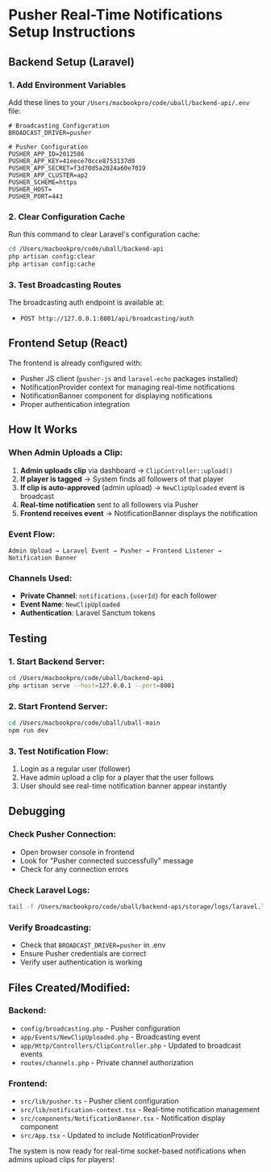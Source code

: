 # Pusher Real-Time Notifications Setup Instructions

## Backend Setup (Laravel)

### 1. Add Environment Variables
Add these lines to your `/Users/macbookpro/code/uball/backend-api/.env` file:

```env
# Broadcasting Configuration
BROADCAST_DRIVER=pusher

# Pusher Configuration
PUSHER_APP_ID=2012586
PUSHER_APP_KEY=41eece70cce8753137d0
PUSHER_APP_SECRET=f3d70d5a2024a60e7019
PUSHER_APP_CLUSTER=ap2
PUSHER_SCHEME=https
PUSHER_HOST=
PUSHER_PORT=443
```

### 2. Clear Configuration Cache
Run this command to clear Laravel's configuration cache:

```bash
cd /Users/macbookpro/code/uball/backend-api
php artisan config:clear
php artisan config:cache
```

### 3. Test Broadcasting Routes
The broadcasting auth endpoint is available at:
- `POST http://127.0.0.1:8001/api/broadcasting/auth`

## Frontend Setup (React)

The frontend is already configured with:
- Pusher JS client (`pusher-js` and `laravel-echo` packages installed)
- NotificationProvider context for managing real-time notifications
- NotificationBanner component for displaying notifications
- Proper authentication integration

## How It Works

### When Admin Uploads a Clip:
1. **Admin uploads clip** via dashboard → `ClipController::upload()`
2. **If player is tagged** → System finds all followers of that player
3. **If clip is auto-approved** (admin upload) → `NewClipUploaded` event is broadcast
4. **Real-time notification** sent to all followers via Pusher
5. **Frontend receives event** → NotificationBanner displays the notification

### Event Flow:
```
Admin Upload → Laravel Event → Pusher → Frontend Listener → Notification Banner
```

### Channels Used:
- **Private Channel**: `notifications.{userId}` for each follower
- **Event Name**: `NewClipUploaded`
- **Authentication**: Laravel Sanctum tokens

## Testing

### 1. Start Backend Server:
```bash
cd /Users/macbookpro/code/uball/backend-api
php artisan serve --host=127.0.0.1 --port=8001
```

### 2. Start Frontend Server:
```bash
cd /Users/macbookpro/code/uball/uball-main
npm run dev
```

### 3. Test Notification Flow:
1. Login as a regular user (follower)
2. Have admin upload a clip for a player that the user follows
3. User should see real-time notification banner appear instantly

## Debugging

### Check Pusher Connection:
- Open browser console in frontend
- Look for "Pusher connected successfully" message
- Check for any connection errors

### Check Laravel Logs:
```bash
tail -f /Users/macbookpro/code/uball/backend-api/storage/logs/laravel.log
```

### Verify Broadcasting:
- Check that `BROADCAST_DRIVER=pusher` in .env
- Ensure Pusher credentials are correct
- Verify user authentication is working

## Files Created/Modified:

### Backend:
- `config/broadcasting.php` - Pusher configuration
- `app/Events/NewClipUploaded.php` - Broadcasting event
- `app/Http/Controllers/ClipController.php` - Updated to broadcast events
- `routes/channels.php` - Private channel authorization

### Frontend:
- `src/lib/pusher.ts` - Pusher client configuration
- `src/lib/notification-context.tsx` - Real-time notification management
- `src/components/NotificationBanner.tsx` - Notification display component
- `src/App.tsx` - Updated to include NotificationProvider

The system is now ready for real-time socket-based notifications when admins upload clips for players!
